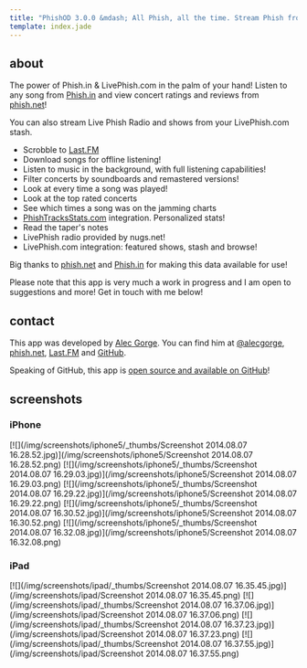 ```yaml
---
title: "PhishOD 3.0.0 &mdash; All Phish, all the time. Stream Phish from Phish.in & LivePhish.com on the go!"
template: index.jade
---
```


## about

The power of Phish.in & LivePhish.com in the palm of your hand! Listen to any song from [Phish.in](http://phish.in) and view concert ratings and reviews from [phish.net](http://phish.net)!

You can also stream Live Phish Radio and shows from your LivePhish.com stash.

* Scrobble to [Last.FM](http://last.fm)
* Download songs for offline listening! 
* Listen to music in the background, with full listening capabilities! 
* Filter concerts by soundboards and remastered versions! 
* Look at every time a song was played! 
* Look at the top rated concerts 
* See which times a song was on the jamming charts 
* [PhishTracksStats.com](http://phishtracksstats.com) integration. Personalized stats!
* Read the taper's notes 
* LivePhish radio provided by nugs.net! 
* LivePhish.com integration: featured shows, stash and browse! 

Big thanks to [phish.net](http://phish.net) and [Phish.in](http://phish.in) for making this data available for use!

Please note that this app is very much a work in progress and I am open to suggestions and more! Get in touch with me below!

## contact

This app was developed by [Alec Gorge](//alecgorge.com). You can find him at [@alecgorge](//twitter.com/alecgorge), [phish.net](http://phish.net/user/alecgorge), [Last.FM](//last.fm/user/alecgorge) and [GitHub](//github.com/alecgorge).

Speaking of GitHub, this app is [open source and available on GitHub](https://github.com/alecgorge/PhishOD-iOS)!

## screenshots

### iPhone

<div class="screenshots">
[![](/img/screenshots/iphone5/_thumbs/Screenshot 2014.08.07 16.28.52.jpg)](/img/screenshots/iphone5/Screenshot 2014.08.07 16.28.52.png)
[![](/img/screenshots/iphone5/_thumbs/Screenshot 2014.08.07 16.29.03.jpg)](/img/screenshots/iphone5/Screenshot 2014.08.07 16.29.03.png)
[![](/img/screenshots/iphone5/_thumbs/Screenshot 2014.08.07 16.29.22.jpg)](/img/screenshots/iphone5/Screenshot 2014.08.07 16.29.22.png)
[![](/img/screenshots/iphone5/_thumbs/Screenshot 2014.08.07 16.30.52.jpg)](/img/screenshots/iphone5/Screenshot 2014.08.07 16.30.52.png)
[![](/img/screenshots/iphone5/_thumbs/Screenshot 2014.08.07 16.32.08.jpg)](/img/screenshots/iphone5/Screenshot 2014.08.07 16.32.08.png)
</div>

### iPad

<div class="screenshots">
[![](/img/screenshots/ipad/_thumbs/Screenshot 2014.08.07 16.35.45.jpg)](/img/screenshots/ipad/Screenshot 2014.08.07 16.35.45.png)
[![](/img/screenshots/ipad/_thumbs/Screenshot 2014.08.07 16.37.06.jpg)](/img/screenshots/ipad/Screenshot 2014.08.07 16.37.06.png)
[![](/img/screenshots/ipad/_thumbs/Screenshot 2014.08.07 16.37.23.jpg)](/img/screenshots/ipad/Screenshot 2014.08.07 16.37.23.png)
[![](/img/screenshots/ipad/_thumbs/Screenshot 2014.08.07 16.37.55.jpg)](/img/screenshots/ipad/Screenshot 2014.08.07 16.37.55.png)
</div>
